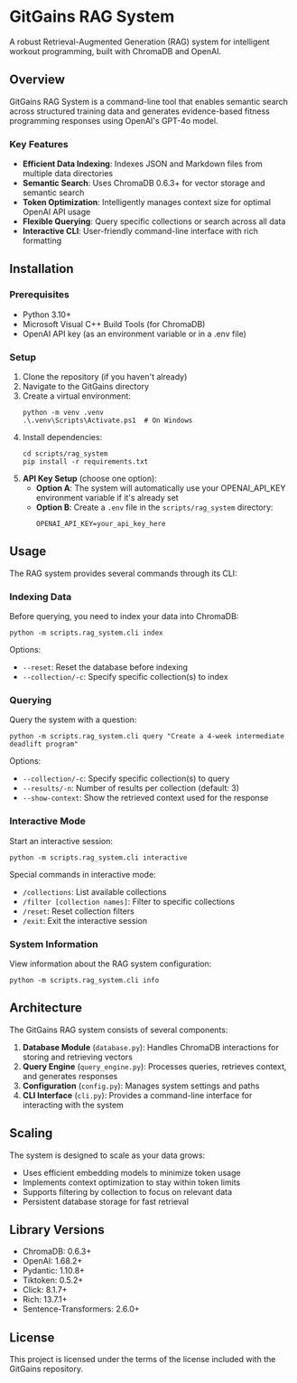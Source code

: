 # GitGains RAG System

A robust Retrieval-Augmented Generation (RAG) system for intelligent workout programming, built with ChromaDB and OpenAI.

## Overview

GitGains RAG System is a command-line tool that enables semantic search across structured training data and generates evidence-based fitness programming responses using OpenAI's GPT-4o model.

### Key Features

- **Efficient Data Indexing**: Indexes JSON and Markdown files from multiple data directories
- **Semantic Search**: Uses ChromaDB 0.6.3+ for vector storage and semantic search
- **Token Optimization**: Intelligently manages context size for optimal OpenAI API usage
- **Flexible Querying**: Query specific collections or search across all data
- **Interactive CLI**: User-friendly command-line interface with rich formatting

## Installation

### Prerequisites

- Python 3.10+
- Microsoft Visual C++ Build Tools (for ChromaDB)
- OpenAI API key (as an environment variable or in a .env file)

### Setup

1. Clone the repository (if you haven't already)
2. Navigate to the GitGains directory
3. Create a virtual environment:
   ```
   python -m venv .venv
   .\.venv\Scripts\Activate.ps1  # On Windows
   ```
4. Install dependencies:
   ```
   cd scripts/rag_system
   pip install -r requirements.txt
   ```
5. **API Key Setup** (choose one option):
   - **Option A**: The system will automatically use your OPENAI_API_KEY environment variable if it's already set
   - **Option B**: Create a `.env` file in the `scripts/rag_system` directory:
     ```
     OPENAI_API_KEY=your_api_key_here
     ```

## Usage

The RAG system provides several commands through its CLI:

### Indexing Data

Before querying, you need to index your data into ChromaDB:

```
python -m scripts.rag_system.cli index
```

Options:
- `--reset`: Reset the database before indexing
- `--collection/-c`: Specify specific collection(s) to index

### Querying

Query the system with a question:

```
python -m scripts.rag_system.cli query "Create a 4-week intermediate deadlift program"
```

Options:
- `--collection/-c`: Specify specific collection(s) to query
- `--results/-n`: Number of results per collection (default: 3)
- `--show-context`: Show the retrieved context used for the response

### Interactive Mode

Start an interactive session:

```
python -m scripts.rag_system.cli interactive
```

Special commands in interactive mode:
- `/collections`: List available collections
- `/filter [collection names]`: Filter to specific collections
- `/reset`: Reset collection filters
- `/exit`: Exit the interactive session

### System Information

View information about the RAG system configuration:

```
python -m scripts.rag_system.cli info
```

## Architecture

The GitGains RAG system consists of several components:

1. **Database Module** (`database.py`): Handles ChromaDB interactions for storing and retrieving vectors
2. **Query Engine** (`query_engine.py`): Processes queries, retrieves context, and generates responses
3. **Configuration** (`config.py`): Manages system settings and paths
4. **CLI Interface** (`cli.py`): Provides a command-line interface for interacting with the system

## Scaling

The system is designed to scale as your data grows:

- Uses efficient embedding models to minimize token usage
- Implements context optimization to stay within token limits
- Supports filtering by collection to focus on relevant data
- Persistent database storage for fast retrieval

## Library Versions

- ChromaDB: 0.6.3+
- OpenAI: 1.68.2+
- Pydantic: 1.10.8+
- Tiktoken: 0.5.2+
- Click: 8.1.7+
- Rich: 13.7.1+
- Sentence-Transformers: 2.6.0+

## License

This project is licensed under the terms of the license included with the GitGains repository.
